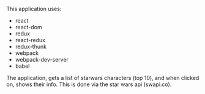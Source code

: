 This application uses:
* react
* react-dom
* redux
* react-redux
* redux-thunk
* webpack
* webpack-dev-server
* babel

The application, gets a list of starwars characters (top 10), and when clicked on, shows their info. This is done via the star wars api (swapi.co).